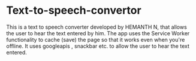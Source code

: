 # Text-to-speech-convertor
This is a text to speech converter developed by HEMANTH N, that allows the user to hear the text entered by him. The app uses the Service Worker functionality to cache (save) the page so that it works even when you're offline.  It uses googleapis , snackbar etc. to allow the user to hear the text entered. 

